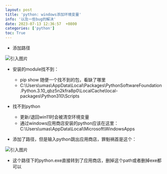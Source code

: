 ```yaml
---
layout: post
title: 'python: windows添加环境变量'
info: '以及一些bug的解决'
date: 2023-07-13 12:36:57  +0800
categories: ['python']
toc: True
---
```


- 添加路径

![引入图片]({{site.url}}/image/python/2023-07-13-env_path/image_1.png)

- 安装的module找不到：
  - pip show 随便一个找不到的包，看缺了哪里
  - C:\Users\umas\AppData\Local\Packages\PythonSoftwareFoundation.Python.3.10_qbz5n2kfra8p0\LocalCache\local-packages\Python310\Scripts


- 找不到python
  - 更新/退回win11时会被清空环境变量
  - 通过windows应用商店安装的python应该在这里：C:\Users\umas\AppData\Local\Microsoft\WindowsApps


- 添加了路径，但是输入python跳出应用商店，罪魁祸首是这个：

![引入图片]({{site.url}}/image/python/2023-07-13-env_path/image_2.png)

- 这个路径下的python.exe直接转到了应用商店，删掉这个path或者删掉exe都可以
